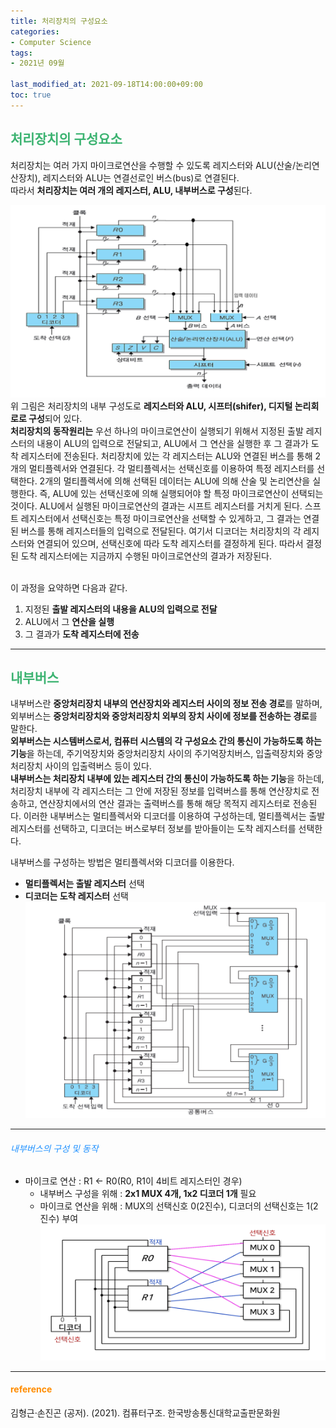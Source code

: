 ```yaml
---
title: 처리장치의 구성요소
categories:
- Computer Science
tags: 
- 2021년 09월

last_modified_at: 2021-09-18T14:00:00+09:00
toc: true
---
```


## <span style="color:MediumSeaGreen">처리장치의 구성요소</span>
처리장치는 여러 가지 마이크로연산을 수행할 수 있도록 레지스터와 ALU(산술/논리연산장치), 레지스터와 ALU는 연결선로인 버스(bus)로 연결된다.  
따라서 **처리장치는 여러 개의 레지스터, ALU, 내부버스로 구성**된다.

![img.png](/assets/images/computer-structure/InternalComposition.png)  
위 그림은 처리장치의 내부 구성도로 **레지스터와 ALU, 시프터(shifer), 디지털 논리회로로 구성**되어 있다.  
**처리장치의 동작원리는** 우선 하나의 마이크로연산이 실행되기 위해서 지정된 출발 레지스터의 내용이 ALU의 입력으로 전달되고, ALU에서 그 연산을 실행한 후 그 결과가 도착 레지스터에 전송된다. 처리장치에 있는 각 레지스터는 ALU와 연결된 버스를 통해 2개의 멀티플렉서와 연결된다. 각 멀티플렉서는 선택신호를 이용하여 특정 레지스터를 선택한다. 2개의 멀티플렉서에 의해 선택된 데이터는 ALU에 의해 산술 및 논리연산을 실행한다. 즉, ALU에 있는 선택신호에 의해 실행되어야 할 특정 마이크로연산이 선택되는 것이다. ALU에서 실행된 마이크로연산의 결과는 시프트 레지스터를 거치게 된다. 스프트 레지스터에서 선택신호는 특정 마이크로연산을 선택할 수 있게하고, 그 결과는 연결된 버스를 통해 레지스터들의 입력으로 전달된다. 여기서 디코더는 처리장치의 각 레지스터와 연결되어 있으며, 선택신호에 따라 도착 레지스터를 결정하게 된다. 따라서 결정된 도착 레지스터에는 지금까지 수행된 마이크로연산의 결과가 저장된다.  
<br>

이 과정을 요약하면 다음과 같다.  
1. 지정된 **출발 레지스터의 내용을 ALU의 입력으로 전달**
2. ALU에서 그 **연산을 실행**
3. 그 결과가 **도착 레지스터에 전송**

***

## <span style="color:MediumSeaGreen">내부버스</span>
내부버스란 **중앙처리장치 내부의 연산장치와 레지스터 사이의 정보 전송 경로**를 말하며, 외부버스는 **중앙처리장치와 중앙처리장치 외부의 장치 사이에 정보를 전송하는 경로**를 말한다.  
**외부버스는 시스템버스로서, 컴퓨터 시스템의 각 구성요소 간의 통신이 가능하도록 하는 기능**을 하는데, 주기억장치와 중앙처리장치 사이의 주기억장치버스, 입출력장치와 중앙처리장치 사이의 입출력버스 등이 있다.  
**내부버스는 처리장치 내부에 있는 레지스터 간의 통신이 가능하도록 하는 기능**을 하는데, 처리장치 내부에 각 레지스터는 그 안에 저장된 정보를 입력버스를 통해 연산장치로 전송하고, 연산장치에서의 연산 결과는 출력버스를 통해 해당 목적지 레지스터로 전송된다. 이러한 내부버스는 멀티플렉서와 디코더를 이용하여 구성하는데, 멀티플렉서는 출발 레지스터를 선택하고, 디코더는 버스로부터 정보를 받아들이는 도착 레지스터를 선택한다.  

내부버스를 구성하는 방법은 멀티플렉서와 디코더를 이용한다.
- **멀티플렉서는 출발 레지스터** 선택
- **디코더는 도착 레지스터** 선택
![img.png](/assets/images/computer-structure/internalBus.png)  

***

###### <span style="color:DodgerBlue">내부버스의 구성 및 동작</span>
- 마이크로 연산 : R1 <- R0(R0, R1이 4비트 레지스터인 경우)
    - 내부버스 구성을 위해 : **2x1 MUX 4개, 1x2 디코더 1개** 필요
    - 마이크로 연산을 위해 : MUX의 선택신호 0(2진수), 디코더의 선택신호는 1(2진수) 부여
![img.png](/assets/images/computer-structure/internalBus2.png)  


***
#### <span style="color:DarkOrange">reference</span>
김형근·손진곤 (공저). (2021). 컴퓨터구조. 한국방송통신대학교출판문화원